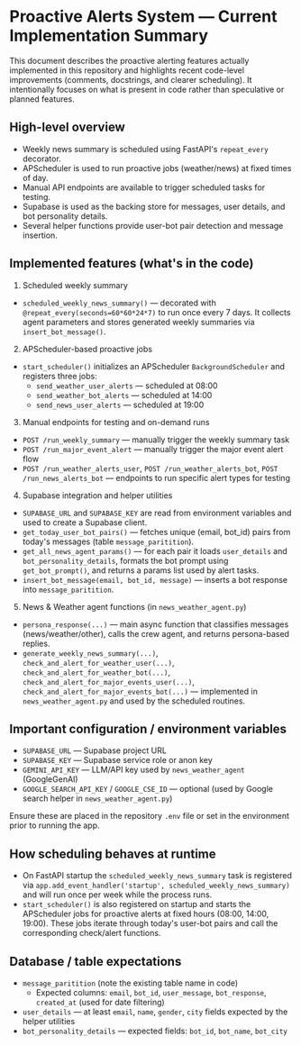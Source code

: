 # Proactive Alerts System — Current Implementation Summary

This document describes the proactive alerting features actually implemented in this repository and highlights recent code-level improvements (comments, docstrings, and clearer scheduling). It intentionally focuses on what is present in code rather than speculative or planned features.

## High-level overview
- Weekly news summary is scheduled using FastAPI's `repeat_every` decorator.
- APScheduler is used to run proactive jobs (weather/news) at fixed times of day.
- Manual API endpoints are available to trigger scheduled tasks for testing.
- Supabase is used as the backing store for messages, user details, and bot personality details.
- Several helper functions provide user-bot pair detection and message insertion.

## Implemented features (what's in the code)

1) Scheduled weekly summary
- `scheduled_weekly_news_summary()` — decorated with `@repeat_every(seconds=60*60*24*7)` to run once every 7 days. It collects agent parameters and stores generated weekly summaries via `insert_bot_message()`.

2) APScheduler-based proactive jobs
- `start_scheduler()` initializes an APScheduler `BackgroundScheduler` and registers three jobs:
	- `send_weather_user_alerts` — scheduled at 08:00
	- `send_weather_bot_alerts` — scheduled at 14:00
	- `send_news_user_alerts` — scheduled at 19:00

3) Manual endpoints for testing and on-demand runs
- `POST /run_weekly_summary` — manually trigger the weekly summary task
- `POST /run_major_event_alert` — manually trigger the major event alert flow
- `POST /run_weather_alerts_user`, `POST /run_weather_alerts_bot`, `POST /run_news_alerts_bot` — endpoints to run specific alert types for testing

4) Supabase integration and helper utilities
- `SUPABASE_URL` and `SUPABASE_KEY` are read from environment variables and used to create a Supabase client.
- `get_today_user_bot_pairs()` — fetches unique (email, bot_id) pairs from today's messages (table `message_paritition`).
- `get_all_news_agent_params()` — for each pair it loads `user_details` and `bot_personality_details`, formats the bot prompt using `get_bot_prompt()`, and returns a params list used by alert tasks.
- `insert_bot_message(email, bot_id, message)` — inserts a bot response into `message_paritition`.

5) News & Weather agent functions (in `news_weather_agent.py`)
- `persona_response(...)` — main async function that classifies messages (news/weather/other), calls the crew agent, and returns persona-based replies.
- `generate_weekly_news_summary(...)`, `check_and_alert_for_weather_user(...)`, `check_and_alert_for_weather_bot(...)`, `check_and_alert_for_major_events_user(...)`, `check_and_alert_for_major_events_bot(...)` — implemented in `news_weather_agent.py` and used by the scheduled routines.

## Important configuration / environment variables

- `SUPABASE_URL` — Supabase project URL
- `SUPABASE_KEY` — Supabase service role or anon key
- `GEMINI_API_KEY` — LLM/API key used by `news_weather_agent` (GoogleGenAI)
- `GOOGLE_SEARCH_API_KEY` / `GOOGLE_CSE_ID` — optional (used by Google search helper in `news_weather_agent.py`)

Ensure these are placed in the repository `.env` file or set in the environment prior to running the app.

## How scheduling behaves at runtime

- On FastAPI startup the `scheduled_weekly_news_summary` task is registered via `app.add_event_handler('startup', scheduled_weekly_news_summary)` and will run once per week while the process runs.
- `start_scheduler()` is also registered on startup and starts the APScheduler jobs for proactive alerts at fixed hours (08:00, 14:00, 19:00). These jobs iterate through today's user-bot pairs and call the corresponding check/alert functions.

## Database / table expectations

- `message_paritition` (note the existing table name in code)
	- Expected columns: `email`, `bot_id`, `user_message`, `bot_response`, `created_at` (used for date filtering)
- `user_details` — at least `email`, `name`, `gender`, `city` fields expected by the helper utilities
- `bot_personality_details` — expected fields: `bot_id`, `bot_name`, `bot_city`
